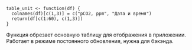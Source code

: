 ```
table_unit <- function(df) {
  colnames(df)[c(1,3)] = c("pCO2, ppm", "Дата и время")
  return(df[c(1:60), c(1,3)])
}
```
Функция обрезает основную таблицу для отображения в приложении. Работает в режиме постоянного обновления, нужна для бэкэнда.